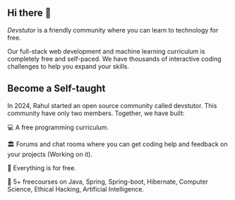 ## Hi there 👋


*Devstutor* is a friendly community where you can learn to technology for free. 

Our full-stack web development and machine learning curriculum is completely free and self-paced. We have thousands of interactive coding challenges to help you expand your skills.


## Become a Self-taught

In 2024, Rahul started an open source community called devstutor. This community have only two members. Together, we have built:

💻 A free programming curriculum.

🏛️ Forums and chat rooms where you can get coding help and feedback on your projects (Working on it).

🧪 Everything is for free.

🎒 5+ freecourses on Java, Spring, Spring-boot, Hibernate, Computer Science, Ethical Hacking, Artificial Intelligence.



<!--
**Here are some ideas to get you started:**

🙋‍♀️ A short introduction - what is your organization all about?
🌈 Contribution guidelines - how can the community get involved?
👩‍💻 Useful resources - where can the community find your docs? Is there anything else the community should know?
🍿 Fun facts - what does your team eat for breakfast?
🧙 Remember, you can do mighty things with the power of [Markdown](https://docs.github.com/github/writing-on-github/getting-started-with-writing-and-formatting-on-github/basic-writing-and-formatting-syntax)
-->
